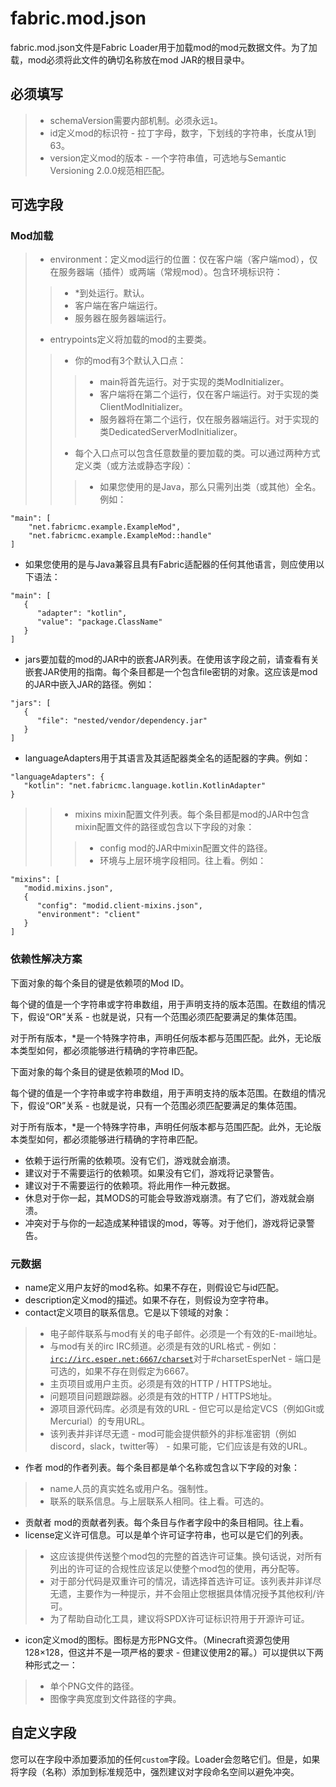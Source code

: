 # fabric.mod.json
fabric.mod.json文件是Fabric Loader用于加载mod的mod元数据文件。为了加载，mod必须将此文件的确切名称放在mod JAR的根目录中。
## 必须填写
> * schemaVersion需要内部机制。必须永远`1`。
> * id定义mod的标识符 - 拉丁字母，数字，下划线的字符串，长度从1到63。
> * version定义mod的版本 - 一个字符串值，可选地与Semantic Versioning 2.0.0规范相匹配。
## 可选字段
### Mod加载
> * environment：定义mod运行的位置：仅在客户端（客户端mod），仅在服务器端（插件）或两端（常规mod）。包含环境标识符：
>> * *到处运行。默认。
>> * 客户端在客户端运行。
>> * 服务器在服务器端运行。
> * entrypoints定义将加载的mod的主要类。
>> * 你的mod有3个默认入口点：
>>> * main将首先运行。对于实现的类ModInitializer。
>>> * 客户端将在第二个运行，仅在客户端运行。对于实现的类ClientModInitializer。
>>> * 服务器将在第二个运行，仅在服务器端运行。对于实现的类DedicatedServerModInitializer。
>> * 每个入口点可以包含任意数量的要加载的类。可以通过两种方式定义类（或方法或静态字段）：
>>> * 如果您使用的是Java，那么只需列出类（或其他）全名。例如：
```
"main": [
    "net.fabricmc.example.ExampleMod",
    "net.fabricmc.example.ExampleMod::handle"
]
```
* 如果您使用的是与Java兼容且具有Fabric适配器的任何其他语言，则应使用以下语法：
```
"main": [
   {
      "adapter": "kotlin",
      "value": "package.ClassName"
   }
]
```
* jars要加载的mod的JAR中的嵌套JAR列表。在使用该字段之前，请查看有关嵌套JAR使用的指南。每个条目都是一个包含file密钥的对象。这应该是mod的JAR中嵌入JAR的路径。例如：
```
"jars": [
   {
      "file": "nested/vendor/dependency.jar"
   }
]
```
* languageAdapters用于其语言及其适配器类全名的适配器的字典。例如：
```
"languageAdapters": {
   "kotlin": "net.fabricmc.language.kotlin.KotlinAdapter"
}
```
>> * mixins mixin配置文件列表。每个条目都是mod的JAR中包含mixin配置文件的路径或包含以下字段的对象：
>>> * config mod的JAR中mixin配置文件的路径。
>>> * 环境与上层环境字段相同。往上看。例如：
```
"mixins": [
   "modid.mixins.json",
   {
      "config": "modid.client-mixins.json",
      "environment": "client"
   }
]
```
### 依赖性解决方案
下面对象的每个条目的键是依赖项的Mod ID。

每个键的值是一个字符串或字符串数​​组，用于声明支持的版本范围。在数组的情况下，假设“OR”关系 - 也就是说，只有一个范围必须匹配要满足的集体范围。

对于所有版本，*是一个特殊字符串，声明任何版本都与范围匹配。此外，无论版本类型如何，都必须能够进行精确的字符串匹配。

下面对象的每个条目的键是依赖项的Mod ID。

每个键的值是一个字符串或字符串数​​组，用于声明支持的版本范围。在数组的情况下，假设“OR”关系 - 也就是说，只有一个范围必须匹配要满足的集体范围。

对于所有版本，*是一个特殊字符串，声明任何版本都与范围匹配。此外，无论版本类型如何，都必须能够进行精确的字符串匹配。

* 依赖于运行所需的依赖项。没有它们，游戏就会崩溃。
* 建议对于不需要运行的依赖项。如果没有它们，游戏将记录警告。
* 建议对于不需要运行的依赖项。将此用作一种元数据。
* 休息对于你一起，其MODS的可能会导致游戏崩溃。有了它们，游戏就会崩溃。
* 冲突对于与你的一起造成某种错误的mod，等等。对于他们，游戏将记录警告。
### 元数据
* name定义用户友好的mod名称。如果不存在，则假设它与id匹配。
* description定义mod的描述。如果不存在，则假设为空字符串。
* contact定义项目的联系信息。它是以下领域的对象：
> * 电子邮件联系与mod有关的电子邮件。必须是一个有效的E-mail地址。
> * 与mod有关的irc IRC频道。必须是有效的URL格式 - 例如：[`irc://irc.esper.net:6667/charset`](irc://irc.esper.net:6667/charset)对于#charsetEsperNet - 端口是可选的，如果不存在则假定为6667。
> * 主页项目或用户主页。必须是有效的HTTP / HTTPS地址。
> * 问题项目问题跟踪器。必须是有效的HTTP / HTTPS地址。
> * 源项目源代码库。必须是有效的URL - 但它可以是给定VCS（例如Git或Mercurial）的专用URL。
> * 该列表并非详尽无遗 - mod可能会提供额外的非标准密钥（例如discord，slack，twitter等） - 如果可能，它们应该是有效的URL。
* 作者 mod的作者列表。每个条目都是单个名称或包含以下字段的对象：
> * name人员的真实姓名或用户名。强制性。
> * 联系的联系信息。与上层联系人相同。往上看。可选的。
* 贡献者 mod的贡献者列表。每个条目与作者字段中的条目相同。往上看。
* license定义许可信息。可以是单个许可证字符串，也可以是它们的列表。
> * 这应该提供传送整个mod包的完整的首选许可证集。换句话说，对所有列出的许可证的合规性应该足以使整个mod包的使用，再分配等。
> * 对于部分代码是双重许可的情况，请选择首选许可证。该列表并非详尽无遗，主要作为一种提示，并不会阻止您根据具体情况授予其他权利/许可。
> * 为了帮助自动化工具，建议将SPDX许可证标识符用于开源许可证。
* icon定义mod的图标。图标是方形PNG文件。（Minecraft资源包使用128×128，但这并不是一项严格的要求 - 但建议使用2的幂。）可以提供以下两种形式之一：
> * 单个PNG文件的路径。
> * 图像字典宽度到文件路径的字典。
## 自定义字段
您可以在字段中添加要添加的任何`custom`字段。Loader会忽略它们。但是，如果将字段（名称）添加到标准规范中，强烈建议对字段命名空间以避免冲突。
